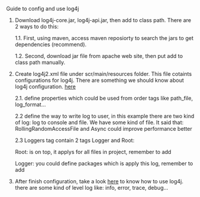 Guide to config and use log4j

1. Download log4j-core.jar, log4j-api.jar, then add to class path. There are 2 ways to do this:

   1.1. First, using maven, access maven reposiorty to search the jars to get dependencies (recommend).
   
   1.2. Second, download jar file from apache web site, then put add to class path manually.
  
2. Create log4j2.xml file under scr/main/resources folder. This file cotaints configurations for log4j.
There are something we should know about log4j configuration. [here](https://github.com/colenhuttran/java_core_learning/tree/master/log4j_demo/src/main/resources)

   2.1. <Properties> define properties which could be used from order tags like path_file, log_format...
   
   2.2 <Appenders> define the way to write log to user, in this example there are two kind of log: log to console and file. We have some kind of file.
   It said that: RollingRandomAccessFile and Async could improve performance better
   
   2.3 Loggers tag contain 2 tags Logger and Root:
   
   Root: is on top, it applys for all files in project, remember to add <AppenderRef name="refer_to_appender_you_want_to_write_log">
   
   Logger: you could define packages which is apply this log, remember to add <AppenderRef name="refer_to_appender_you_want_to_write_log">
   
3. After finish configuration, take a look [here](https://github.com/colenhuttran/java_core_learning/blob/master/log4j_demo/src/main/java/com/javalearning/log4j_demo/MainDemo.java)
to know how to use log4j. there are some kind of level log like: info, error, trace, debug...
